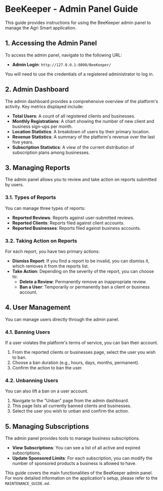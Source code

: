 # BeeKeeper - Admin Panel Guide

This guide provides instructions for using the BeeKeeper admin panel to manage the Agri Smart application.

## 1. Accessing the Admin Panel

To access the admin panel, navigate to the following URL:

*   **Admin Login**: `http://127.0.0.1:8000/BeeKeeper/`

You will need to use the credentials of a registered administrator to log in.

## 2. Admin Dashboard

The admin dashboard provides a comprehensive overview of the platform's activity. Key metrics displayed include:

*   **Total Users**: A count of all registered clients and businesses.
*   **Monthly Registrations**: A chart showing the number of new client and business sign-ups per month.
*   **Location Statistics**: A breakdown of users by their primary location.
*   **Revenue Statistics**: A summary of the platform's revenue over the last five years.
*   **Subscription Statistics**: A view of the current distribution of subscription plans among businesses.

## 3. Managing Reports

The admin panel allows you to review and take action on reports submitted by users.

### 3.1. Types of Reports

You can manage three types of reports:

*   **Reported Reviews**: Reports against user-submitted reviews.
*   **Reported Clients**: Reports filed against client accounts.
*   **Reported Businesses**: Reports filed against business accounts.

### 3.2. Taking Action on Reports

For each report, you have two primary actions:

*   **Dismiss Report**: If you find a report to be invalid, you can dismiss it, which removes it from the reports list.
*   **Take Action**: Depending on the severity of the report, you can choose to:
    *   **Delete a Review**: Permanently remove an inappropriate review.
    *   **Ban a User**: Temporarily or permanently ban a client or business account.

## 4. User Management

You can manage users directly through the admin panel.

### 4.1. Banning Users

If a user violates the platform's terms of service, you can ban their account.

1.  From the reported clients or businesses page, select the user you wish to ban.
2.  Choose a ban duration (e.g., hours, days, months, permanent).
3.  Confirm the action to ban the user.

### 4.2. Unbanning Users

You can also lift a ban on a user account.

1.  Navigate to the "Unban" page from the admin dashboard.
2.  This page lists all currently banned clients and businesses.
3.  Select the user you wish to unban and confirm the action.

## 5. Managing Subscriptions

The admin panel provides tools to manage business subscriptions.

*   **View Subscriptions**: You can see a list of all active and expired subscriptions.
*   **Update Sponsored Limits**: For each subscription, you can modify the number of sponsored products a business is allowed to have.

This guide covers the main functionalities of the BeeKeeper admin panel. For more detailed information on the application's setup, please refer to the `MAINTENANCE_GUIDE.md`.